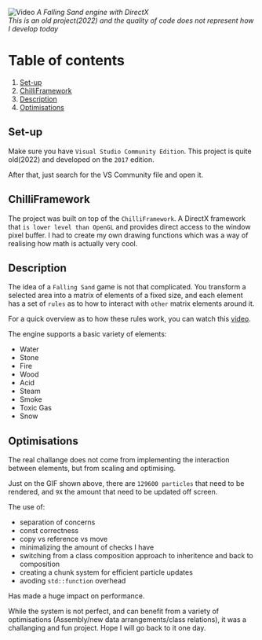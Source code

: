 ![Video](showcase/sneak_peak.gif)
*A Falling Sand engine with DirectX*  
*This is an old project(2022) and the quality of code does not represent how I develop today*



# Table of contents

1. [Set-up](#set-up)
2. [ChilliFramework](#chilliframework)
2. [Description](#usage)
3. [Optimisations](#development)

## Set-up

Make sure you have `Visual Studio Community Edition`. This 
project is quite old(2022) and developed on the `2017` edition. 


After that, just search for the VS Community file and open it.
## ChilliFramework
The project was built on top of the `ChilliFramework`. A DirectX framework that `is lower level than OpenGL` and provides direct access to the window pixel buffer. I had to create my own drawing functions which was a way of realising how math is actually very cool.
## Description

The idea of a `Falling Sand` game is not that complicated. You transform a selected area into a matrix of elements of a fixed size, and each element has a set of `rules` as to how to interact with `other` matrix elements around it.

For a quick overview as to how these rules work, you can watch this [video](https://www.youtube.com/watch?v=VLZjd_Y1gJ8).

The engine supports a basic variety of elements: 
- Water
- Stone
- Fire
- Wood
- Acid
- Steam
- Smoke
- Toxic Gas
- Snow

## Optimisations

The real challange does not come from implementing the interaction between elements, but from scaling and optimising.  
  
Just on the GIF shown above, there are `129600 particles` that need to be rendered, and `9X` the amount that need to be updated off screen.

The use of:
- separation of concerns
- const correctness
- copy vs reference vs move
- minimalizing the amount of checks I have
- switching from a class composition approach to inheritence and back to composition
- creating a chunk system for efficient particle updates
- avoding `std::function` overhead

Has made a huge impact on performance. 

While the system is not perfect, and can benefit from a variety of optimisations (Assembly/new data arrangements/class relations), it was a challanging and fun project. Hope I will go back to it one day.

